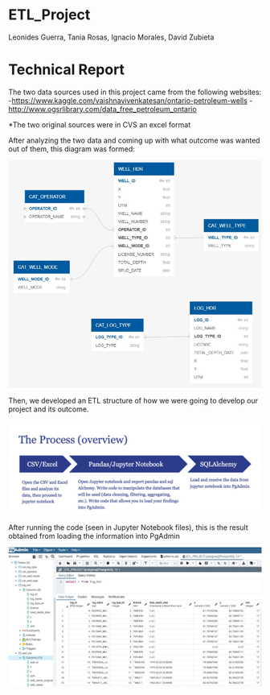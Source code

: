# ETL_Project
Leonides Guerra, Tania Rosas, Ignacio Morales,  David Zubieta

# Technical Report

The two data sources used in this project came from the following websites:
-https://www.kaggle.com/vaishnavivenkatesan/ontario-petroleum-wells
-http://www.ogsrlibrary.com/data_free_petroleum_ontario

*The two original sources were in CVS an excel format

After analyzing the two data and coming up with what outcome was wanted out of them, this diagram was formed:
  
![image](DB_Model.jpg)


Then, we developed an ETL structure of how we were going to develop our project and its outcome.

![image](The_Process_(overview).png)

After running the code (seen in Jupyter Notebook files), this is the result obtained from loading the information into PgAdmin

![image](DB_Logs.jpg)

